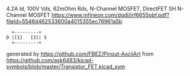 4.2A Id, 100V Vds, 62mOhm Rds, N-Channel MOSFET, DirectFET SH
N-Channel MOSFET
https://www.infineon.com/dgdl/irf6655pbf.pdf?fileId=5546d462533600a4015355ec76961a5b


	  +---------+
	D |[1]   [3]| S
	  +---------+


generated by https://github.com/FBEZ/Pinout-AsciiArt from https://github.com/ask6483/kicad-symbols/blob/master/Transistor_FET.kicad_sym